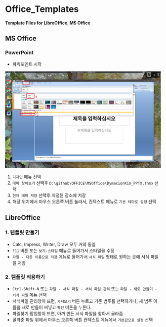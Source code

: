 # Office_Templates

**Template Files for LibreOffice, MS Office**


## MS Office

### PowerPoint

* 파워포인트 시작

![](img01.png)

1. `디자인` 메뉴 선택
2. `테마 찾아보기` 선택후 `D:\github\OFFICE\MSOffice\DymaxionKim_PPTX.thmx` 선택
3. `현재 테마 저장` 선택후 지정된 장소에 저장
4. 해당 위치에서 마우스 오른쪽 버튼 눌러서, 컨텍스트 메뉴로 `기본 테마로 설정` 선택


## LibreOffice

### 1. 템플릿 만들기

* Calc, Impress, Writer, Draw 모두 거의 동일
* `F11` 버튼 또는 `보기-스타일` 메뉴로 들어가서 스타일을 수정
* `파일 - 다른 이름으로 저장` 메뉴로 들어가서 `서식 파일` 형태로 원하는 곳에 서식 파일을 저장

### 2. 템플릿 적용하기

* `Ctrl-Shift-N` 또는 `파일 - 서식 파일 - 서식 파일 관리` 또는 `파일 - 새로 만들기 - 서식 파일` 메뉴 선택
* 서식파일 관리창이 뜨면, `가져오기` 버튼 누르고 기존 범주를 선택하거나, 새 범주 이름을 새로 만들어 써넣고 `확인` 버튼을 누른다.
* 파일찾기 팝업창이 뜨면, 아까 만든 서식 파일을 찾아서 골라줌
* 골라준 파일 위에서 마우스 오른쪽 버튼 컨텍스트 메뉴에서 `기본값으로 설정` 선택

